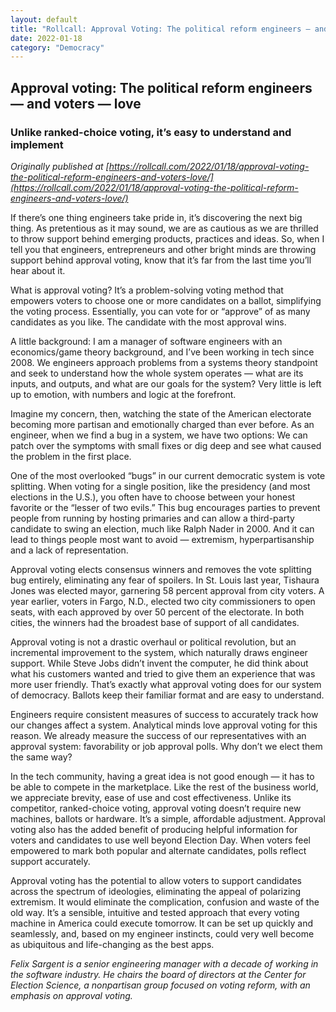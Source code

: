 ```yaml
---
layout: default
title: "Rollcall: Approval Voting: The political reform engineers — and voters — love"
date: 2022-01-18
category: "Democracy"
---
```


## Approval voting: The political reform engineers — and voters — love
### Unlike ranked-choice voting, it’s easy to understand and implement

*Originally published at [https://rollcall.com/2022/01/18/approval-voting-the-political-reform-engineers-and-voters-love/](https://rollcall.com/2022/01/18/approval-voting-the-political-reform-engineers-and-voters-love/)*

If there’s one thing engineers take pride in, it’s discovering the next big thing. As pretentious as it may sound, we are as cautious as we are thrilled to throw support behind emerging products, practices and ideas. So, when I tell you that engineers, entrepreneurs and other bright minds are throwing support behind approval voting, know that it’s far from the last time you’ll hear about it.

What is approval voting? It’s a problem-solving voting method that empowers voters to choose one or more candidates on a ballot, simplifying the voting process. Essentially, you can vote for or “approve” of as many candidates as you like. The candidate with the most approval wins.

A little background: I am a manager of software engineers with an economics/game theory background, and I’ve been working in tech since 2008. We engineers approach problems from a systems theory standpoint and seek to understand how the whole system operates — what are its inputs, and outputs, and what are our goals for the system? Very little is left up to emotion, with numbers and logic at the forefront.

Imagine my concern, then, watching the state of the American electorate becoming more partisan and emotionally charged than ever before. As an engineer, when we find a bug in a system, we have two options: We can patch over the symptoms with small fixes or dig deep and see what caused the problem in the first place.

One of the most overlooked “bugs” in our current democratic system is vote splitting. When voting for a single position, like the presidency (and most elections in the U.S.), you often have to choose between your honest favorite or the “lesser of two evils.” This bug encourages parties to prevent people from running by hosting primaries and can allow a third-party candidate to swing an election, much like Ralph Nader in 2000. And it can lead to things people most want to avoid — extremism, hyperpartisanship and a lack of representation.

Approval voting elects consensus winners and removes the vote splitting bug entirely, eliminating any fear of spoilers. In St. Louis last year, Tishaura Jones was elected mayor, garnering 58 percent approval from city voters. A year earlier, voters in Fargo, N.D., elected two city commissioners to open seats, with each approved by over 50 percent of the electorate. In both cities, the winners had the broadest base of support of all candidates.

Approval voting is not a drastic overhaul or political revolution, but an incremental improvement to the system, which naturally draws engineer support. While Steve Jobs didn’t invent the computer, he did think about what his customers wanted and tried to give them an experience that was more user friendly. That’s exactly what approval voting does for our system of democracy. Ballots keep their familiar format and are easy to understand.

Engineers require consistent measures of success to accurately track how our changes affect a system. Analytical minds love approval voting for this reason. We already measure the success of our representatives with an approval system: favorability or job approval polls. Why don’t we elect them the same way?

In the tech community, having a great idea is not good enough — it has to be able to compete in the marketplace. Like the rest of the business world, we appreciate brevity, ease of use and cost effectiveness. Unlike its competitor, ranked-choice voting, approval voting doesn’t require new machines, ballots or hardware. It’s a simple, affordable adjustment. Approval voting also has the added benefit of producing helpful information for voters and candidates to use well beyond Election Day. When voters feel empowered to mark both popular and alternate candidates, polls reflect support accurately.

Approval voting has the potential to allow voters to support candidates across the spectrum of ideologies, eliminating the appeal of polarizing extremism. It would eliminate the complication, confusion and waste of the old way. It’s a sensible, intuitive and tested approach that every voting machine in America could execute tomorrow. It can be set up quickly and seamlessly, and, based on my engineer instincts, could very well become as ubiquitous and life-changing as the best apps.

*Felix Sargent is a senior engineering manager with a decade of working in the software industry. He chairs the board of directors at the Center for Election Science, a nonpartisan group focused on voting reform, with an emphasis on approval voting.*

